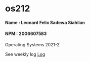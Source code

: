 # os212
#### Name : Leonard Felix Sadewa Siahilan
#### NPM  : 2006607583
 Operating Systems 2021-2

See weekly log
[Log](TXT/mylog.txt)
